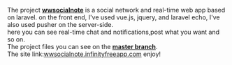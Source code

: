 The project **[wwsocialnote](wwsocialnote.infinityfreeapp.com)** is a social network and real-time web app based on laravel. on the front end, I've used vue.js, jquery, and laravel echo, I've also used pusher on the server-side.<br>
here you can see real-time chat and notifications,post what you want and so on.<br>
The project files you can see on the **[master branch](https://github.com/lukakavlelashvili11/wwsocialnote/tree/master)**.<br>
The site link:[wwsocialnote.infinityfreeapp.com](wwsocialnote.infinityfreeapp.com)
enjoy!
